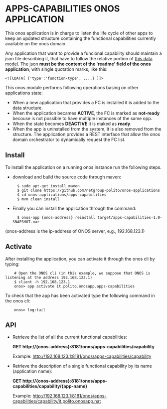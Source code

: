 # APPS-CAPABILITIES ONOS APPLICATION

This onos application is in charge to listen the life cycle of other apps to keep an updated structure containing the functional capabilities currently available on the onos domain.

Any application that want to provide a funcional capability should maintain a json file describing it, that have to follow the relative portion of [this data model](https://github.com/netgroup-polito/frog4-domain-data-model).
The json **must be the content of the 'readme' field of the onos application**, with single quotation marks, like this:

    <![CDATA[ {'type':'function-type', ....} ]]>

This onos module performs following operations basing on other applications state:
- When a new application that provides a FC is installed it is added to the data structure.
- When the application becames **ACTIVE**, the FC is marked as **not-ready** becouse is not possible to have multiple instances of the same opp.
- When the state becomes **DEACTIVE** it is maked as **ready**.
- When the app is uninstalled from the system, it is also removed from the structure.
The application provides a REST interface that allow the onos domain orchestrator to dynamically request the FC list.

## Install
To install the application on a running onos instance run the following steps.

- download and build the source code through maven:

        $ sudo apt-get install maven
        $ git clone https://github.com/netgroup-polito/onos-applications
        $ cd onos-applications/apps-capabilities
        $ mvn clean install

- Finally you can install the application through the command:

        $ onos-app {onos-address} reinstall target/apps-capabilities-1.0-SNAPSHOT.oar

(onos-address is the ip-address of ONOS server, e.g., 192.168.123.1)


## Activate
After installing the application, you can activate it through the onos cli by typing:

        # Open the ONOS cli (in this example, we suppose that ONOS is listening at the address 192.168.123.1)
        $ client -h 192.168.123.1
        onos> app activate it.polito.onosapp.apps-capabilities

To check that the app has been activated type the following command in the onos cli:

        onos> log:tail


## API

- Retrieve the list of all the current functional capabilities:

    **GET http://{onos-address}:8181/onos/apps-capabilities/capability**
    
  Example: http://192.168.123.1:8181/onos/apps-capabilities/capability

- Retrieve the description of a single functional capability by its name (application name):

    **GET http://{onos-address}:8181/onos/apps-capabilities/capability/{app-name}**
    
    Example: http://192.168.123.1:8181/onos/apps-capabilities/capability/it.polito.onosapp.nat
